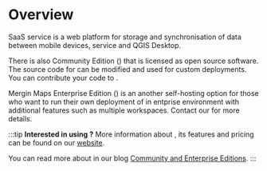 # Overview

SaaS <MainPlatformName /> service is a web platform for storage and synchronisation of data between mobile devices, <MainPlatformNameLink /> service and QGIS Desktop. 

There is also <MainPlatformName /> Community Edition (<CommunityPlatformNameLink />) that is licensed as open source software. The source code for <CommunityPlatformName /> can be modified and used for custom deployments. You can contribute your code to <GitHubRepo id="MerginMaps/server" />.

Mergin Maps Enterprise Edition (<EnterprisePlatformNameLink />) is an another self-hosting option for those who want to run their own deployment of <MainPlatformNameLink /> in entprise environment with additional features such as multiple workspaces. Contact our <MerginMapsEmail id="sales" desc="sales team" /> for more details.

:::tip
**Interested in using <EnterprisePlatformName />?** More information about <EnterprisePlatformName />, its features and pricing can be found on our [website](https://merginmaps.com/pricing-for-ce-and-ee). 

You can read more about <EnterprisePlatformName /> in our blog [<MainPlatformName /> Community and Enterprise Editions](https://merginmaps.com/blog/introducing-mergin-maps-community-and-enterprise-editions).
:::
